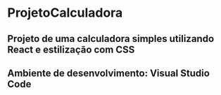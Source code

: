 # ProjetoCalculadora
## Projeto de uma calculadora simples utilizando React e estilização com CSS
## Ambiente de desenvolvimento: Visual Studio Code